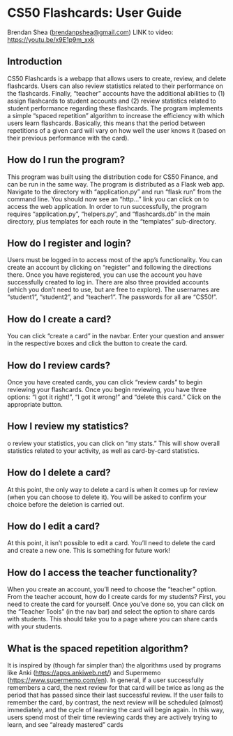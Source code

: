 # CS50 Flashcards: User Guide

Brendan Shea (brendanpshea@gmail.com)
LINK to video: https://youtu.be/x9E1p9m_xxk

## Introduction
CS50 Flashcards is a webapp that allows users to create, review, and delete flashcards. Users can also review statistics related to their performance on the flashcards. Finally, “teacher” accounts have the additional abilities to (1) assign flashcards to student accounts and (2) review statistics related to student performance regarding these flashcards. The program implements a simple “spaced repetition” algorithm to increase the efficiency with which users learn flashcards. Basically, this means that the period between repetitions of a given card will vary on how well the user knows it (based on their previous performance with the card). 

## How do I run the program? 
This program was built using the distribution code for CS50 Finance, and can be run in the same way. The program is distributed as a Flask web app. Navigate to the directory with “application.py” and run “flask run” from the command line. You should now see an “http…” link you can click on to access the web application. In order to run successfully, the program requires “application.py”, “helpers.py”, and “flashcards.db” in the main directory, plus templates for each route in the “templates” sub-directory. 

## How do I register and login? 
Users must be logged in to access most of the app’s functionality. You can create an account by clicking on “register” and following the directions there. Once you have registered, you can use the account you have successfully created to log in. There are also three provided accounts (which you don’t need to use, but are free to explore). The usernames are “student1”, “student2”, and “teacher1”. The passwords for all are “CS50!”.

## How do I create a card? 
You can click “create a card” in the navbar. Enter your question and answer in the respective boxes and click the button to create the card. 

## How do I review cards? 
Once you have created cards, you can click “review cards” to begin reviewing your flashcards. Once you begin reviewing, you have three options: “I got it right!”, “I got it wrong!” and “delete this card.” Click on the appropriate button. 

## How I review my statistics? 
o review your statistics, you can click on “my stats.” This will show overall statistics related to your activity, as well as card-by-card statistics.

## How do I delete a card? 
At this point, the only way to delete a card is when it comes up for review (when you can choose to delete it). You will be asked to confirm your choice before the deletion is carried out. 

## How do I edit a card? 
At this point, it isn’t possible to edit a card. You’ll need to delete the card and create a new one. This is something for future work!

## How do I access the teacher functionality? 
When you create an account, you’ll need to choose the “teacher” option.
From the teacher account, how do I create cards for my students? First, you need to create the card for yourself. Once you’ve done so, you can click on the “Teacher Tools” (in the nav bar) and select the option to share cards with students. This should take you to a page where you can share cards with your students.

## What is the spaced repetition algorithm? 
It is inspired by (though far simpler than) the algorithms used by programs like Anki (https://apps.ankiweb.net/) and Supermemo (https://www.supermemo.com/en). In general, if a user successfully remembers a card, the next review for that card will be twice as long as the period that has passed since their last successful review. If the user fails to remember the card, by contrast, the next review will be scheduled (almost) immediately, and the cycle of learning the card will begin again. In this way, users spend most of their time reviewing cards they are actively trying to learn, and see “already mastered” cards 